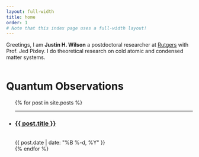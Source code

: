```yaml
---
layout: full-width
title: home
order: 1
# Note that this index page uses a full-width layout!
---
```



Greetings, I am **Justin H. Wilson** a postdoctoral researcher at [Rutgers](https://www.physics.rutgers.edu) with Prof. Jed Pixley.
I do theoretical research on cold atomic and condensed matter systems.

<script type="text/javascript">
<!--
var arxiv_authorid = "wilson_j_3";
var arxiv_format = "arxiv";
var arxiv_includeComments = 0;
var arxiv_includeSubjects = 0;
//--></script>
<script type="text/javascript" src="https://arxiv.org/js/myarticles.js"></script>

<div class="row">

  <div class="column">
  <h1 class="content-listing-header sans">Quantum Observations</h1>
  <ul class="content-listing ">
    {% for post in site.posts %}
        <li class="listing">
          <hr class="slender">
          <a href="{{ post.url | prepend: site.baseurl }}"><h3 class="contrast">{{ post.title }}</h3></a>
          <br><span class="smaller">{{ post.date | date: "%B %-d, %Y" }}</span>  <br/>
          <!-- <div>{{ post.excerpt }}</div> -->
        </li>
    {% endfor %}
  </ul>

  </div>

  <div class="column">
    <div id="arxivfeed"></div>
  </div>
</div>
